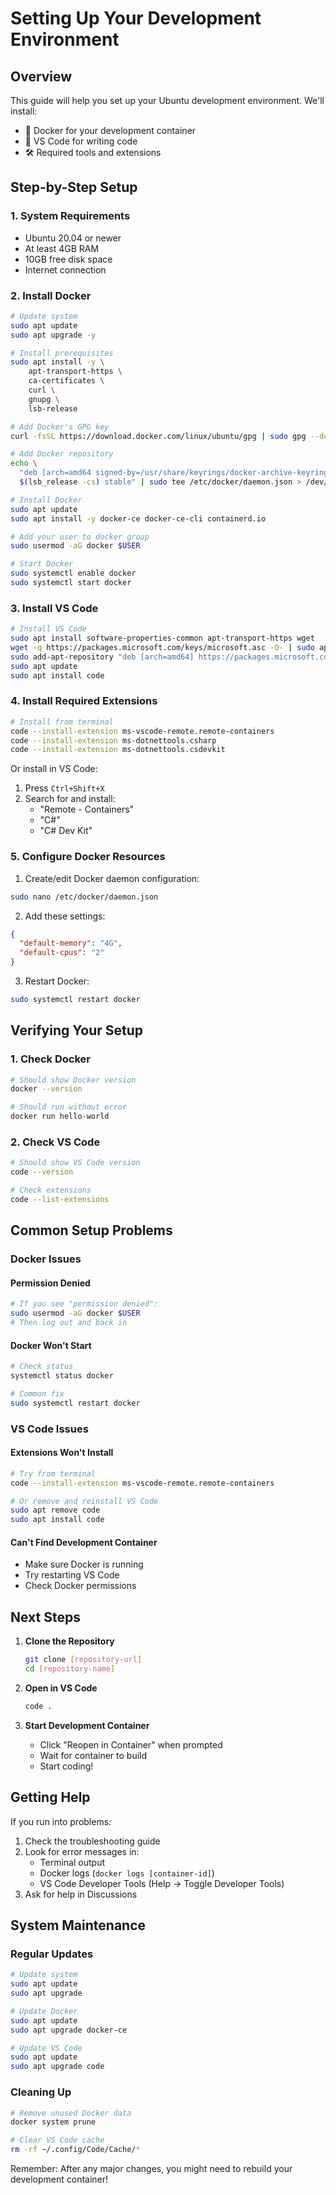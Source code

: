 # Setting Up Your Development Environment

## Overview

This guide will help you set up your Ubuntu development environment. We'll install:
- 🐋 Docker for your development container
- 📝 VS Code for writing code
- 🛠️ Required tools and extensions

## Step-by-Step Setup

### 1. System Requirements
- Ubuntu 20.04 or newer
- At least 4GB RAM
- 10GB free disk space
- Internet connection

### 2. Install Docker

```bash
# Update system
sudo apt update
sudo apt upgrade -y

# Install prerequisites
sudo apt install -y \
    apt-transport-https \
    ca-certificates \
    curl \
    gnupg \
    lsb-release

# Add Docker's GPG key
curl -fsSL https://download.docker.com/linux/ubuntu/gpg | sudo gpg --dearmor -o /usr/share/keyrings/docker-archive-keyring.gpg

# Add Docker repository
echo \
  "deb [arch=amd64 signed-by=/usr/share/keyrings/docker-archive-keyring.gpg] https://download.docker.com/linux/ubuntu \
  $(lsb_release -cs) stable" | sudo tee /etc/docker/daemon.json > /dev/null

# Install Docker
sudo apt update
sudo apt install -y docker-ce docker-ce-cli containerd.io

# Add your user to docker group
sudo usermod -aG docker $USER

# Start Docker
sudo systemctl enable docker
sudo systemctl start docker
```

### 3. Install VS Code

```bash
# Install VS Code
sudo apt install software-properties-common apt-transport-https wget
wget -q https://packages.microsoft.com/keys/microsoft.asc -O- | sudo apt-key add -
sudo add-apt-repository "deb [arch=amd64] https://packages.microsoft.com/repos/vscode stable main"
sudo apt update
sudo apt install code
```

### 4. Install Required Extensions

```bash
# Install from terminal
code --install-extension ms-vscode-remote.remote-containers
code --install-extension ms-dotnettools.csharp
code --install-extension ms-dotnettools.csdevkit
```

Or install in VS Code:
1. Press `Ctrl+Shift+X`
2. Search for and install:
   - "Remote - Containers"
   - "C#"
   - "C# Dev Kit"

### 5. Configure Docker Resources

1. Create/edit Docker daemon configuration:
```bash
sudo nano /etc/docker/daemon.json
```

2. Add these settings:
```json
{
  "default-memory": "4G",
  "default-cpus": "2"
}
```

3. Restart Docker:
```bash
sudo systemctl restart docker
```

## Verifying Your Setup

### 1. Check Docker
```bash
# Should show Docker version
docker --version

# Should run without error
docker run hello-world
```

### 2. Check VS Code
```bash
# Should show VS Code version
code --version

# Check extensions
code --list-extensions
```

## Common Setup Problems

### Docker Issues

#### Permission Denied
```bash
# If you see "permission denied":
sudo usermod -aG docker $USER
# Then log out and back in
```

#### Docker Won't Start
```bash
# Check status
systemctl status docker

# Common fix
sudo systemctl restart docker
```

### VS Code Issues

#### Extensions Won't Install
```bash
# Try from terminal
code --install-extension ms-vscode-remote.remote-containers

# Or remove and reinstall VS Code
sudo apt remove code
sudo apt install code
```

#### Can't Find Development Container
- Make sure Docker is running
- Try restarting VS Code
- Check Docker permissions

## Next Steps

1. **Clone the Repository**
   ```bash
   git clone [repository-url]
   cd [repository-name]
   ```

2. **Open in VS Code**
   ```bash
   code .
   ```

3. **Start Development Container**
   - Click "Reopen in Container" when prompted
   - Wait for container to build
   - Start coding!

## Getting Help

If you run into problems:
1. Check the troubleshooting guide
2. Look for error messages in:
   - Terminal output
   - Docker logs (`docker logs [container-id]`)
   - VS Code Developer Tools (Help → Toggle Developer Tools)
3. Ask for help in Discussions

## System Maintenance

### Regular Updates
```bash
# Update system
sudo apt update
sudo apt upgrade

# Update Docker
sudo apt update
sudo apt upgrade docker-ce

# Update VS Code
sudo apt update
sudo apt upgrade code
```

### Cleaning Up
```bash
# Remove unused Docker data
docker system prune

# Clear VS Code cache
rm -rf ~/.config/Code/Cache/*
```

Remember: After any major changes, you might need to rebuild your development container! 